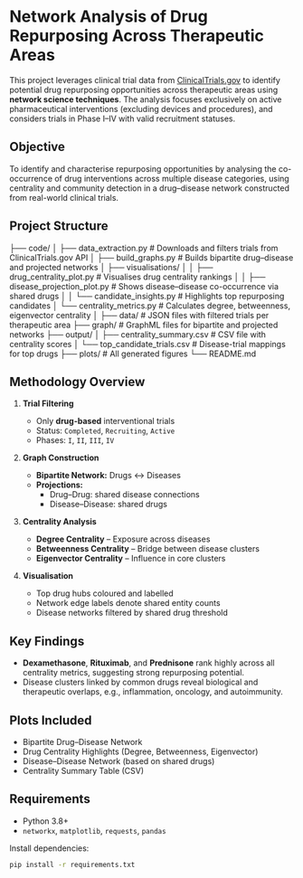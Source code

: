 # Network Analysis of Drug Repurposing Across Therapeutic Areas

This project leverages clinical trial data from [ClinicalTrials.gov](https://clinicaltrials.gov/) to identify potential drug repurposing opportunities across therapeutic areas using **network science techniques**. The analysis focuses exclusively on active pharmaceutical interventions (excluding devices and procedures), and considers trials in Phase I–IV with valid recruitment statuses.

## Objective

To identify and characterise repurposing opportunities by analysing the co-occurrence of drug interventions across multiple disease categories, using centrality and community detection in a drug–disease network constructed from real-world clinical trials.

## Project Structure

├── code/
│ ├── data_extraction.py # Downloads and filters trials from ClinicalTrials.gov API
│ ├── build_graphs.py # Builds bipartite drug–disease and projected networks
│ ├── visualisations/
│ │ ├── drug_centrality_plot.py # Visualises drug centrality rankings
│ │ ├── disease_projection_plot.py # Shows disease–disease co-occurrence via shared drugs
│ │ └── candidate_insights.py # Highlights top repurposing candidates
│ └── centrality_metrics.py # Calculates degree, betweenness, eigenvector centrality
│
├── data/ # JSON files with filtered trials per therapeutic area
├── graph/ # GraphML files for bipartite and projected networks
├── output/
│ ├── centrality_summary.csv # CSV file with centrality scores
│ └── top_candidate_trials.csv # Disease-trial mappings for top drugs
├── plots/ # All generated figures
└── README.md


## Methodology Overview

1. **Trial Filtering**  
   - Only **drug-based** interventional trials  
   - Status: `Completed`, `Recruiting`, `Active`  
   - Phases: `I`, `II`, `III`, `IV`

2. **Graph Construction**  
   - **Bipartite Network:** Drugs ↔ Diseases  
   - **Projections:**  
     - Drug–Drug: shared disease connections  
     - Disease–Disease: shared drugs

3. **Centrality Analysis**  
   - **Degree Centrality** – Exposure across diseases  
   - **Betweenness Centrality** – Bridge between disease clusters  
   - **Eigenvector Centrality** – Influence in core clusters

4. **Visualisation**  
   - Top drug hubs coloured and labelled  
   - Network edge labels denote shared entity counts  
   - Disease networks filtered by shared drug threshold

## Key Findings

- **Dexamethasone**, **Rituximab**, and **Prednisone** rank highly across all centrality metrics, suggesting strong repurposing potential.
- Disease clusters linked by common drugs reveal biological and therapeutic overlaps, e.g., inflammation, oncology, and autoimmunity.

## Plots Included

- Bipartite Drug–Disease Network
- Drug Centrality Highlights (Degree, Betweenness, Eigenvector)
- Disease–Disease Network (based on shared drugs)
- Centrality Summary Table (CSV)

## Requirements

- Python 3.8+
- `networkx`, `matplotlib`, `requests`, `pandas`

Install dependencies:

```bash
pip install -r requirements.txt



